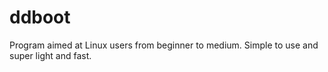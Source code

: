 # ddboot
Program aimed at Linux users from beginner to medium. Simple to use and super light and fast.
